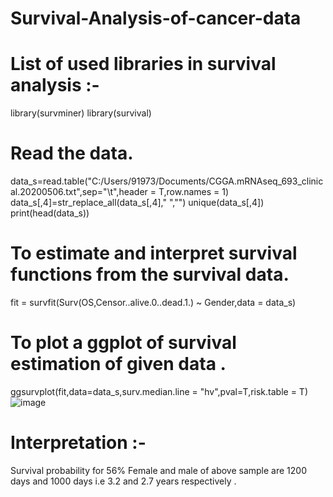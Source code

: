 # Survival-Analysis-of-cancer-data

# List of used libraries in survival analysis :-
library(survminer)
library(survival)

# Read the data.
data_s=read.table("C:/Users/91973/Documents/CGGA.mRNAseq_693_clinical.20200506.txt",sep="\t",header = T,row.names = 1)
data_s[,4]=str_replace_all(data_s[,4]," ","")
unique(data_s[,4])
print(head(data_s))

# To estimate and interpret survival functions from the survival data.
fit = survfit(Surv(OS,Censor..alive.0..dead.1.) ~ Gender,data = data_s)

# To plot a ggplot of survival estimation of given data .
ggsurvplot(fit,data=data_s,surv.median.line = "hv",pval=T,risk.table = T)
![image](https://user-images.githubusercontent.com/110582335/198823299-ba988b73-84d3-4fed-915a-9ce61902561f.png)

# Interpretation :- 
Survival probability for 56% Female and male of above sample are 1200 days and 1000 days i.e 3.2 and 2.7 years respectively .
